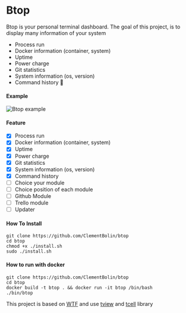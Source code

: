 # Btop

Btop is your personal terminal dashboard.
The goal of this project, is to display many information of your system
* Process run
* Docker information (container, system)
* Uptime
* Power charge
* Git statistics
* System information (os, version)
* Command history 🚀


#### Example

![Btop example](./assets/btop.gif)


#### Feature

- [x] Process run
- [x] Docker information (container, system)
- [x] Uptime
- [x] Power charge
- [x] Git statistics
- [x] System information (os, version)
- [x] Command history
- [ ] Choice your module
- [ ] Choice position of each module
- [ ] Github Module
- [ ] Trello module
- [ ] Updater

#### How To Install

    git clone https://github.com/ClementBolin/btop
    cd btop
    chmod +x ./install.sh
    sudo ./install.sh

#### How to run with docker

    git clone https://github.com/ClementBolin/btop
    cd btop
    docker build -t btop . && docker run -it btop /bin/bash
    ./bin/btop

This project is based on [WTF](https://github.com/wtfutil/wtf) and use [tview](https://github.com/rivo/tview) and [tcell](https://github.com/gdamore/tcell) library
